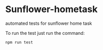 # Sunflower-hometask
automated tests for sunflower home task

To run the test just run the command:
```sh
npm run test
```
